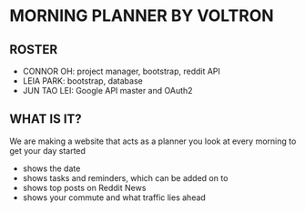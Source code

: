 # MORNING PLANNER BY VOLTRON

## ROSTER
 * CONNOR OH: project manager, bootstrap, reddit API
 * LEIA PARK: bootstrap, database
 * JUN TAO LEI: Google API master and OAuth2

## WHAT IS IT?
We are making a website that acts as a planner you look at every morning to get your day started
* shows the date
* shows tasks and reminders, which can be added on to
* shows top posts on Reddit News
* shows your commute and what traffic lies ahead
